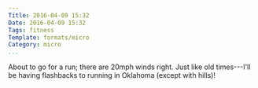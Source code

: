 ```yaml
---
Title: 2016-04-09 15:32
Date: 2016-04-09 15:32
Tags: fitness
Template: formats/micro
Category: micro
...
```


About to go for a run; there are 20mph winds right. Just like old times---I'll be having flashbacks to running in Oklahoma (except with hills)!
